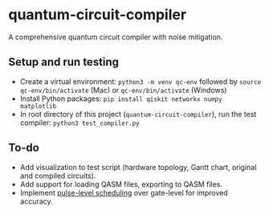 # quantum-circuit-compiler
A comprehensive quantum circuit compiler with noise mitigation.

## Setup and run testing
- Create a virtual environment: `python3 -m venv qc-env` followed by `source qc-env/bin/activate` (Mac) or `qc-env/bin/activate` (Windows)
- Install Python packages: `pip install qiskit networkx numpy matplotlib`
- In root directory of this project (`quantum-circuit-compiler`), run the test compiler: `python3 test_compiler.py`

## To-do
- Add visualization to test script (hardware topology, Gantt chart, original and compiled circuits).
- Add support for loading QASM files, exporting to QASM files.
- Implement [pulse-level scheduling](https://arxiv.org/abs/2206.05144) over gate-level for improved accuracy.
